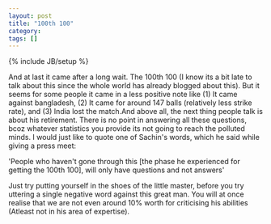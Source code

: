 ```yaml
---
layout: post
title: "100th 100"
category: 
tags: []
---
```

{% include JB/setup %}

And at last it came after a long wait. The 100th 100 (I know its a bit late to
talk about this since the whole world has already blogged about this). But it seems
for some people it came in a less positive note like (1) It came against
bangladesh, (2) It came for around 147 balls (relatively less strike rate),
and (3) India lost the match.And above all, the next thing people talk is about
his retirement. There is no point in answering all these questions, bcoz whatever
statistics you provide its not going to reach the polluted minds. I would just
like to quote one of Sachin's words, which he said while giving a press meet:

'People who haven't gone through this \[the phase he experienced for getting the 100th 100\],
will only have questions and not answers'

Just try putting yourself in the shoes of the little master, before you try uttering
a single negative word against this great man. You will at once realise that we are 
not even around 10% worth for criticising his abilities (Atleast not in his area
of expertise).
